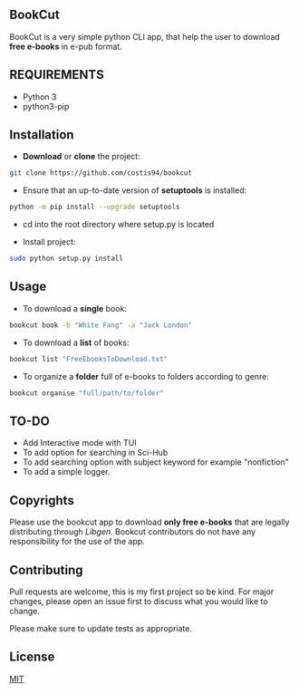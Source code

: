 
## BookCut

BookCut is a very simple python CLI app, that help the user to download **free e-books** in e-pub format.



## REQUIREMENTS

* Python 3
* python3-pip


## Installation

*    **Download** or **clone** the project:

```bash
git clone https://github.com/costis94/bookcut
```

* Ensure that an up-to-date version of **setuptools** is installed:
```bash
python -m pip install --upgrade setuptools
```

* cd into the root directory where setup.py is located

* Install project:

```bash
sudo python setup.py install
```


## Usage

* To download a **single** book:
```bash
bookcut book -b "White Fang" -a "Jack London"
```

* To download a **list** of books:
```bash
bookcut list "FreeEbooksToDownload.txt"
```

* To organize a **folder** full of e-books to folders according to genre:
```bash
bookcut organise "full/path/to/folder"
```

## TO-DO
* Add Interactive mode with TUI
* To add option for searching in Sci-Hub
* To add searching option with subject keyword for example "nonfiction"
* To add a simple logger.

## Copyrights
Please use the bookcut app to download **only free e-books** that are legally distributing through *Libgen.*
Bookcut contributors do not have any responsibility for the use of the app.
## Contributing
Pull requests are welcome, this is my first project so be kind.
For major changes, please open an issue first to discuss what you would like to change.

Please make sure to update tests as appropriate.

## License
[MIT](https://choosealicense.com/licenses/mit/)

